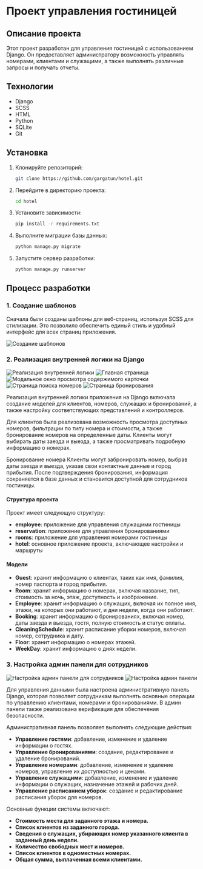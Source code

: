 
# Проект управления гостиницей

## Описание проекта

Этот проект разработан для управления гостиницей с использованием Django. Он предоставляет администратору возможность управлять номерами, клиентами и служащими, а также выполнять различные запросы и получать отчеты.

## Технологии

- Django
- SCSS
- HTML
- Python
- SQLite
- Git

## Установка

1. Клонируйте репозиторий:
   ```bash
   git clone https://github.com/gargatun/hotel.git
   ```
2. Перейдите в директорию проекта:
   ```bash
   cd hotel
   ```
3. Установите зависимости:
   ```bash
   pip install -r requirements.txt
   ```
4. Выполните миграции базы данных:
   ```bash
   python manage.py migrate
   ```
5. Запустите сервер разработки:
   ```bash
   python manage.py runserver
   ```

## Процесс разработки

### 1. Создание шаблонов

Сначала были созданы шаблоны для веб-страниц, используя SCSS для стилизации. Это позволило обеспечить единый стиль и удобный интерфейс для всех страниц приложения.

![Создание шаблонов](review/image1.png)

### 2. Реализация внутренней логики на Django

![Реализация внутренней логики](review/bd.png)
![Главная страница](review/image2.png)
![Модальное окно просмотра содержимого карточки](review/image3.png)
![Страница поиска номеров](review/image4.png)
![Страница бронирования](review/image5.png)

Реализация внутренней логики приложения на Django включала создание моделей для клиентов, номеров, служащих и бронирований, а также настройку соответствующих представлений и контроллеров.

Для клиентов была реализована возможность просмотра доступных номеров, фильтрации по типу номера и стоимости, а также бронирование номеров на определенные даты. Клиенты могут выбирать даты заезда и выезда, а также просматривать подробную информацию о номерах.

Бронирование номера
Клиенты могут забронировать номер, выбрав даты заезда и выезда, указав свои контактные данные и город прибытия. После подтверждения бронирования, информация сохраняется в базе данных и становится доступной для сотрудников гостиницы.



#### Структура проекта

Проект имеет следующую структуру:

- **employee**: приложение для управления служащими гостиницы
- **reservation**: приложение для управления бронированиями
- **rooms**: приложение для управления номерами гостиницы
- **hotel**: основное приложение проекта, включающее настройки и маршруты

#### Модели

- **Guest**: хранит информацию о клиентах, таких как имя, фамилия, номер паспорта и город прибытия.
- **Room**: хранит информацию о номерах, включая название, тип, стоимость за ночь, этаж, доступность и изображение.
- **Employee**: хранит информацию о служащих, включая их полное имя, этажи, на которых они работают, и дни недели, когда они работают.
- **Booking**: хранит информацию о бронированиях, включая номер, даты заезда и выезда, гостя, полную стоимость и статус оплаты.
- **CleaningSchedule**: хранит расписание уборки номеров, включая номер, сотрудника и дату.
- **Floor**: хранит информацию о номерах этажей.
- **WeekDay**: хранит информацию о днях недели.


### 3. Настройка админ панели для сотрудников

![Настройка админ панели для сотрудников](review/image6.png)
![Настройка админ панели](review/image7.png)


Для управления данными была настроена административную панель Django, которая позволяет сотрудникам выполнять основные операции по управлению клиентами, номерами и бронированиями. В админ панели также реализована верификация для обеспечения безопасности.

Административная панель позволяет выполнять следующие действия:

- **Управление гостями**: добавление, изменение и удаление информации о гостях.
- **Управление бронированиями**: создание, редактирование и удаление бронирований.
- **Управление номерами**: добавление, изменение и удаление номеров, управление их доступностью и ценами.
- **Управление служащими**: добавление, изменение и удаление информации о служащих, назначение этажей и рабочих дней.
- **Управление расписанием уборок**: создание и редактирование расписания уборок для номеров.


Основные функции системы включают:

- **Стоимость места для заданного этажа и номера.**
- **Список клиентов из заданного города.**
- **Сведения о служащих, убирающих номер указанного клиента в заданный день недели.**
- **Количество свободных мест и номеров.**
- **Список клиентов в одноместных номерах.**
- **Общая сумма, выплаченная всеми клиентами.**

